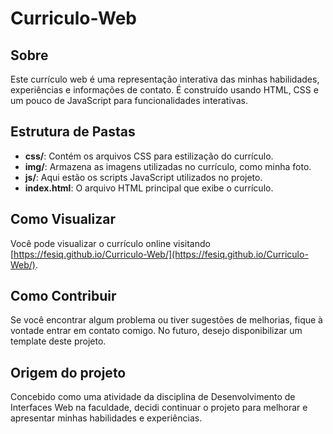 ﻿# Curriculo-Web


## Sobre

Este currículo web é uma representação interativa das minhas habilidades, experiências e informações de contato. É construído usando HTML, CSS e um pouco de JavaScript para funcionalidades interativas.

## Estrutura de Pastas

- **css/**: Contém os arquivos CSS para estilização do currículo.
- **img/**: Armazena as imagens utilizadas no currículo, como minha foto.
- **js/**: Aqui estão os scripts JavaScript utilizados no projeto.
- **index.html**: O arquivo HTML principal que exibe o currículo.

## Como Visualizar

Você pode visualizar o currículo online visitando [https://fesiq.github.io/Curriculo-Web/](https://fesiq.github.io/Curriculo-Web/).

## Como Contribuir

Se você encontrar algum problema ou tiver sugestões de melhorias, fique à vontade entrar em contato comigo. No futuro, desejo disponibilizar um template deste projeto.

## Origem do projeto

Concebido como uma atividade da disciplina de Desenvolvimento de Interfaces Web na faculdade, decidi continuar o projeto para melhorar e apresentar minhas habilidades e experiências.
